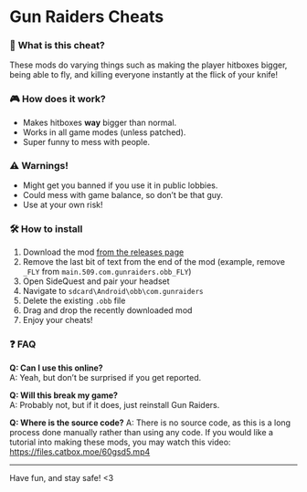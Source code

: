 # Gun Raiders Cheats

### 📌 **What is this cheat?**  
These mods do varying things such as making the player hitboxes bigger, being able to fly, and killing everyone instantly at the flick of your knife!

### 🎮 **How does it work?**  
- Makes hitboxes **way** bigger than normal.  
- Works in all game modes (unless patched).
- Super funny to mess with people.

### ⚠️ **Warnings!** 
- Might get you banned if you use it in public lobbies.  
- Could mess with game balance, so don’t be that guy.  
- Use at your own risk! 

### 🛠 **How to install**  
1. Download the mod [from the releases page](https://github.com/iiDk-the-actual/GunRaidersCheats/releases/latest)
2. Remove the last bit of text from the end of the mod (example, remove `_FLY` from `main.509.com.gunraiders.obb_FLY`)
3. Open SideQuest and pair your headset
4. Navigate to `sdcard\Android\obb\com.gunraiders`
5. Delete the existing `.obb` file
6. Drag and drop the recently downloaded mod
7. Enjoy your cheats!

### ❓ **FAQ**  
**Q: Can I use this online?**  
A: Yeah, but don’t be surprised if you get reported.  

**Q: Will this break my game?**  
A: Probably not, but if it does, just reinstall Gun Raiders.  

**Q: Where is the source code?**
A: There is no source code, as this is a long process done manually rather than using any code. If you would like a tutorial into making these mods, you may watch this video: https://files.catbox.moe/60gsd5.mp4

---

Have fun, and stay safe! <3
